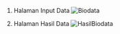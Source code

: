 1. Halaman Input Data
   ![Biodata](https://github.com/user-attachments/assets/027baded-ad60-4b68-b6ca-ace56d94f6c5)

2. Halaman Hasil Data
   ![HasilBiodata](https://github.com/user-attachments/assets/a8e2fa81-5696-4208-8e05-feefb835b1e2)

